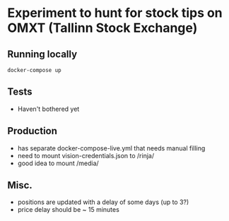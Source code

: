 # Experiment to hunt for stock tips on OMXT (Tallinn Stock Exchange)

## Running locally
`docker-compose up`

## Tests
- Haven't bothered yet

## Production
- has separate docker-compose-live.yml that needs manual filling
- need to mount vision-credentials.json to <project>/rinja/
- good idea to mount <project>/media/

## Misc.
- positions are updated with a delay of some days (up to 3?)
- price delay should be ~ 15 minutes